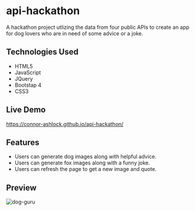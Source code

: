 # api-hackathon
A hackathon project utlizing the data from four public APIs to create an app for dog lovers who are in need of some advice or a joke.

## Technologies Used
- HTML5
- JavaScript
- JQuery
- Bootstap 4
- CSS3

## Live Demo
https://connor-ashlock.github.io/api-hackathon/

## Features
- Users can generate dog images along with helpful advice.
- Users can generate fox images along with a funny joke.
- Users can refresh the page to get a new image and quote.

## Preview
<p>
  <img src="images/dog-guru.gif" alt="dog-guru">
</p>
